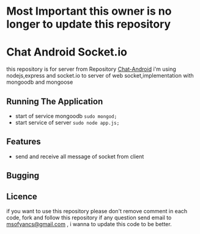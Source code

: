 Most Important this owner is no longer to update this repository
============

Chat Android Socket.io
============

this repository is for server from Repository [Chat-Android](<https://github.com/viyancs/Chat-Android>)
i'm using nodejs,express and socket.io to server of web socket,implementation with mongoodb and mongoose

Running The Application
-----------------------
* start of service mongoodb
    `sudo mongod;`
* start service of server 
    `sudo node app.js;`


Features
-----------------------

* send and receive all message of socket from client 


Bugging 
-----------------------


Licence 
----------------------
if you want to use this repository please  don't remove comment in each code, fork and follow this repository if any question send email to msofyancs@gmail.com , i wanna to update this code to be better.

	

